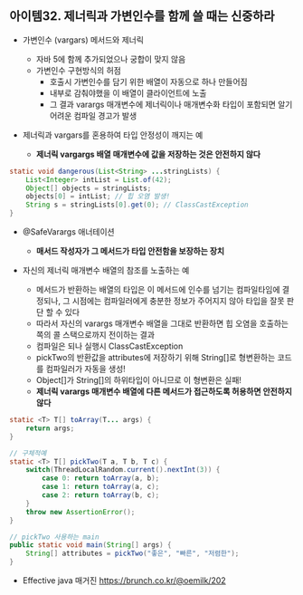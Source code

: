 ## 아이템32. 제너릭과 가변인수를 함께 쓸 때는 신중하라

* 가변인수 (vargars) 메서드와 제너릭
	* 자바 5에 함께 추가되었으나 궁합이 맞지 않음
	* 가변인수 구현방식의 허점
		* 호출시 가변인수를 담기 위한 배열이 자동으로 하나 만들어짐
		* 내부로 감춰야했을 이 배열이 클라이언트에 노출
		* 그 결과 varargs	매개변수에 제너릭이나 매개변수화 타입이 포함되면 알기 어려운 컴파일 경고가 발생

* 제너릭과 vargars를 혼용하여 타입 안정성이 깨지는 예
	* **제너릭 vargargs 배열 매개변수에 값을 저장하는 것은 안전하지 않다**
```java
static void dangerous(List<String> ...stringLists) {
	List<Integer> intList = List.of(42);
	Object[] objects = stringLists;
	objects[0] = intList; // 힙 오염 발생!
	String s = stringLists[0].get(0); // ClassCastException
}
```

* @SafeVarargs 애너테이션
	* **매서드 작성자가 그 메서드가 타입 안전함을 보장하는 장치**

* 자신의 제너릭 매개변수 배열의 참조를 노출하는 예
	* 메서드가 반환하는 배열의 타입은 이 메서드에 인수를 넘기는 컴파일타임에 결정되나, 그 시점에는 컴파일러에게 충분한 정보가 주어지지 않아 타입을 잘못 판단 할 수 있다
	* 따라서 자신의 varargs 매개변수 배열을 그대로 반환하면 힙 오염을 호출하는 쪽의 콜 스택으로까지 전이하는 결과
	* 컴파일은 되나 실행시 ClassCastException 
	* pickTwo의 반환값을 attributes에 저장하기 위해 String[]로 형변환하는 코드를 컴파일러가 자동을 생성!
	* Object[]가 String[]의 하위타입이 아니므로 이 형변환은 실패!
	* **제너릭 varargs	매개변수 배열에 다른 메서드가 접근하도록 허용하면 안전하지 않다**
```java
static <T> T[] toArray(T... args) {
	return args;
}

// 구체적예
static <T> T[] pickTwo(T a, T b, T c) {
	switch(ThreadLocalRandom.current().nextInt(3)) {
		case 0: return toArray(a, b);
		case 1: return toArray(a, c);
		case 2: return toArray(b, c);
	}
	throw new AssertionError();
}

// pickTwo 사용하는 main
public static void main(String[] args) {
	String[] attributes = pickTwo("좋은", "빠른", "저렴한");
}
```


* Effective java 매거진
https://brunch.co.kr/@oemilk/202
<!--stackedit_data:
eyJoaXN0b3J5IjpbMTA1NDc3MjgyMiw4MTMwNTYxMzNdfQ==
-->